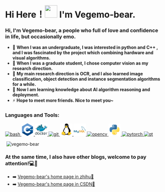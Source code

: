 <h1 align="left">Hi Here！<img src="https://media.giphy.com/media/hvRJCLFzcasrR4ia7z/giphy.gif" height="40px" width="40px"> I'm Vegemo-bear.</h1>
<h3 align="left">Hi, I'm Vegemo-bear, a people who full of love and confidence in life, but occasionally emo. </h3>

- 🔭 **When I was an undergraduate, I was interested in python and C++ , and I was fascinated by the project which combining hardware and visual algorithms.**
- 🌱 **When I was a graduate student, I chose computer vision as my research direction.**
- 👯 **My main research direction is OCR, and I also learned image classification, object detection and instance segmentation algorithms for a while.**
- 🤝 **Now I am learning knowledge about AI algorithm reasoning and deployment.**
- ⚡ **Hope to meet more friends. Nice to meet you~**

<h3 align="left">Languages and Tools:</h3>
<p align="left"> <a href="https://www.gnu.org/software/bash/" target="_blank" rel="noreferrer"> <img src="https://www.vectorlogo.zone/logos/gnu_bash/gnu_bash-icon.svg" alt="bash" width="40" height="40"/> </a> <a href="https://www.w3schools.com/cpp/" target="_blank" rel="noreferrer"> <img src="https://raw.githubusercontent.com/devicons/devicon/master/icons/cplusplus/cplusplus-original.svg" alt="cplusplus" width="40" height="40"/> </a> <a href="https://www.docker.com/" target="_blank" rel="noreferrer"> <img src="https://raw.githubusercontent.com/devicons/devicon/master/icons/docker/docker-original-wordmark.svg" alt="docker" width="40" height="40"/> </a> <a href="https://git-scm.com/" target="_blank" rel="noreferrer"> <img src="https://www.vectorlogo.zone/logos/git-scm/git-scm-icon.svg" alt="git" width="40" height="40"/> </a> <a href="https://www.linux.org/" target="_blank" rel="noreferrer"> <img src="https://raw.githubusercontent.com/devicons/devicon/master/icons/linux/linux-original.svg" alt="linux" width="40" height="40"/> </a> <a href="https://www.mysql.com/" target="_blank" rel="noreferrer"> <img src="https://raw.githubusercontent.com/devicons/devicon/master/icons/mysql/mysql-original-wordmark.svg" alt="mysql" width="40" height="40"/> </a> <a href="https://opencv.org/" target="_blank" rel="noreferrer"> <img src="https://www.vectorlogo.zone/logos/opencv/opencv-icon.svg" alt="opencv" width="40" height="40"/> </a> <a href="https://www.python.org" target="_blank" rel="noreferrer"> <img src="https://raw.githubusercontent.com/devicons/devicon/master/icons/python/python-original.svg" alt="python" width="40" height="40"/> </a> <a href="https://pytorch.org/" target="_blank" rel="noreferrer"> <img src="https://www.vectorlogo.zone/logos/pytorch/pytorch-icon.svg" alt="pytorch" width="40" height="40"/> </a> <a href="https://www.qt.io/" target="_blank" rel="noreferrer"> <img src="https://upload.wikimedia.org/wikipedia/commons/0/0b/Qt_logo_2016.svg" alt="qt" width="40" height="40"/> </a> </p>

<p>&nbsp;<img align="center" src="https://github-readme-stats.vercel.app/api?username=vegemo-bear&show_icons=true&locale=en" alt="vegemo-bear" /></p>

### At the same time, I also have other blogs, welcome to pay attention!💻📌
- ➡️ [Vegemo-bear's home page in zhihu💛](https://www.zhihu.com/people/ming-yue-yi-jiu-63)
- ➡️ [Vegemo-bear's home page in CSDN💛](https://blog.csdn.net/Moon_Remain_?type=blog)
